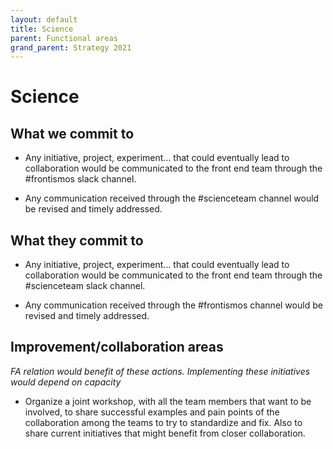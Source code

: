 ```yaml
---
layout: default
title: Science
parent: Functional areas
grand_parent: Strategy 2021
---
```


# Science

## What we commit to

- Any initiative, project, experiment… that could eventually lead to collaboration would be communicated to the front end team through the #frontismos slack channel.
    
- Any communication received through the #scienceteam channel would be revised and timely addressed.


## What they commit to

- Any initiative, project, experiment… that could eventually lead to collaboration would be communicated to the front end team through the #scienceteam slack channel.
    
- Any communication received through the #frontismos channel would be revised and timely addressed.



## Improvement/collaboration areas 
_FA relation would benefit of these actions. 
Implementing these initiatives would depend on capacity_

-   Organize a joint workshop, with all the team members that want to be involved, to share successful examples and pain points of the collaboration among the teams to try to standardize and fix. Also to share current initiatives that might benefit from closer collaboration.